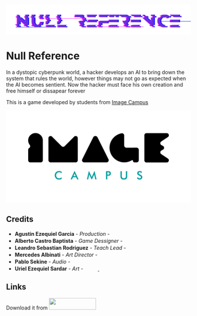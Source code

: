 <p align="center">
<img src="NullReference.png" alt="Null Reference"/>
</p>

# Null Reference

In a dystopic cyberpunk world, a hacker develops an AI to bring down the system that rules the world, however things may not go as expected when the AI becomes sentient. Now the hacker must face his own creation and free himself or dissapear forever

This is a game developed by students from <a href="https://www.imagecampus.edu.ar/">Image Campus</a>

<p align="center">
  <a href="https://www.imagecampus.edu.ar/">
    <img src="LogoIC.png" alt="Image Campus"/>
  </a> 
</p>

## Credits

- **Agustin Ezequiel Garcia** - *Production* - <a href="https://www.linkedin.com/in/agustin-ezequiel-garcia-junior-game-programmer/"><img height="16" width="16" src="https://unpkg.com/simple-icons@latest/icons/linkedin.svg" /></a> <a href="https://github.com/Lithiot"><img height="16" width="16" src="https://unpkg.com/simple-icons@latest/icons/github.svg" /></a>
- **Alberto Castro Baptista** - *Game Dessigner* - <a href=" https://www.linkedin.com/in/alberto-castro-baptista-a2132b131/"><img height="16" width="16" src="https://unpkg.com/simple-icons@latest/icons/linkedin.svg" /></a> <a href="https://github.com/BetoCastro1819"><img height="16" width="16" src="https://unpkg.com/simple-icons@latest/icons/github.svg" /></a> <a href="mailto:betocastro1819@gmail.com"><img height="16" width="16" src="https://unpkg.com/simple-icons@2.0.0/icons/gmail.svg" /></a>
- **Leandro Sebastian Rodriguez** - *Teach Lead* - <a href="https://www.linkedin.com/in/leandrosebastianrodriguezunitygamedevelop/"><img height="16" width="16" src="https://unpkg.com/simple-icons@latest/icons/linkedin.svg" /></a> <a href="https://github.com/LeanRodriguez98"><img height="16" width="16" src="https://unpkg.com/simple-icons@latest/icons/github.svg" /></a> <a href="mailto:leandro.s.rodriguez@outlook.com"><img height="16" width="16" src="https://unpkg.com/simple-icons@2.0.0/icons/gmail.svg" /></a>
- **Mercedes Albinati** - *Art Director* - <a href="https://www.artstation.com/azulrose"><img height="16" width="16" src="https://unpkg.com/simple-icons@latest/icons/artstation.svg" /></a>
- **Pablo Sekine** - *Audio* - <a href=" https://www.linkedin.com/in/pablo-sekine/"><img height="16" width="16" src="https://unpkg.com/simple-icons@latest/icons/linkedin.svg" /></a> <a href="https://www.soundcloud.com/pablosekine"><img height="16" width="16" src="https://unpkg.com/simple-icons@2.0.0/icons/soundcloud.svg" /></a> <a href="https://pablosekine.itch.io"><img height="16" width="64" src="https://upload.wikimedia.org/wikipedia/commons/7/79/Itch.io_logo.svg" /></a> <a href="https://www.pablosekine.com"><img height="16" width="64" src="https://img.icons8.com/wired/100/000000/internet.png" /></a>
- **Uriel Ezequiel Sardar** - *Art* - <a href="https://www.linkedin.com/in/uriel-sardar-5043b6136/"><img height="16" width="16" src="https://unpkg.com/simple-icons@latest/icons/linkedin.svg" /></a>  <a href="https://www.artstation.com/screi"><img height="16" width="16" src="https://unpkg.com/simple-icons@latest/icons/artstation.svg" /> </a><a href="https://www.sketchfab.com/Screiblus"><img height="16" width="16" src="https://img.icons8.com/ios-filled/50/000000/sketchfab.png" /></a>

## Links

Download it from <a href=" https://lithiot.itch.io/null-reference"><img height="32" width="128" src="https://upload.wikimedia.org/wikipedia/commons/7/79/Itch.io_logo.svg" /></a>
